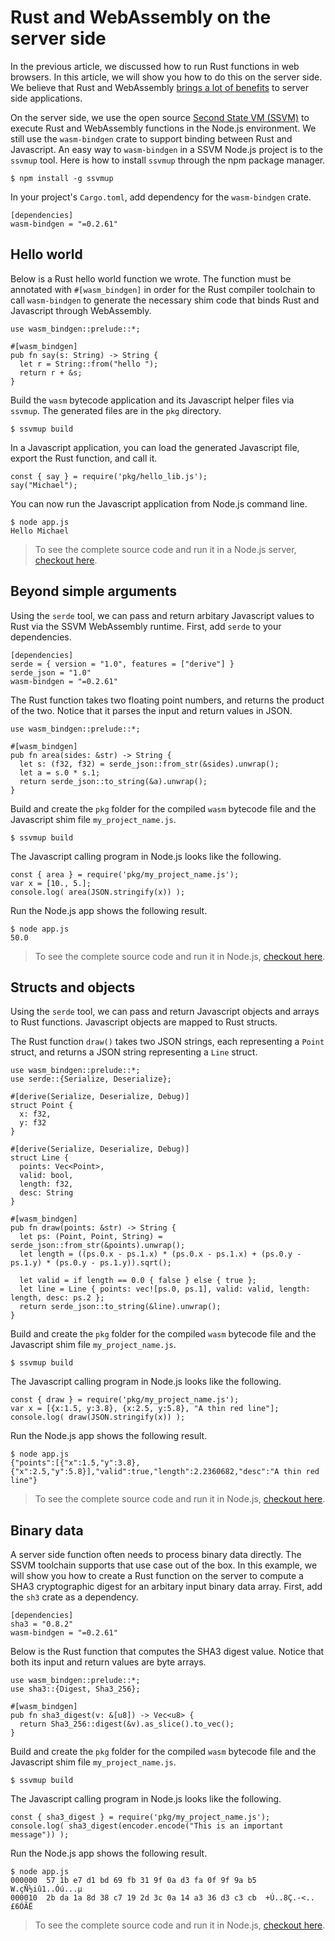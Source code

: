 # Rust and WebAssembly on the server side

In the previous article, we discussed how to run Rust functions in web browsers.
In this article, we will show you how to do this on the server side.
We believe that Rust and WebAssembly [brings a lot of benefits](https://cloud.secondstate.io/server-side-webassembly/why) to server side
applications.

On the server side, we use the open source [Second State VM (SSVM)](https://github.com/second-state/SSVM) to execute
Rust and WebAssembly functions in the Node.js environment. We still use
the `wasm-bindgen` crate to support binding between Rust and
Javascript. An easy way to `wasm-bindgen` in a SSVM Node.js project is to the 
`ssvmup` tool. Here is how to install `ssvmup` through the npm package manager.

```
$ npm install -g ssvmup
```

In your project's `Cargo.toml`, add dependency for the `wasm-bindgen` crate.

```
[dependencies]
wasm-bindgen = "=0.2.61"
```

## Hello world

Below is a Rust hello world function we wrote. The function must be annotated with `#[wasm_bindgen]` in order for the Rust compiler toolchain to call `wasm-bindgen` to generate the necessary shim code that binds Rust and Javascript through WebAssembly.

```
use wasm_bindgen::prelude::*;

#[wasm_bindgen]
pub fn say(s: String) -> String {
  let r = String::from("hello ");
  return r + &s;
}
```

Build the `wasm` bytecode application and its Javascript helper files via `ssvmup`.
The generated files are in the `pkg` directory.

```
$ ssvmup build
```

In a Javascript application, you can load the generated Javascript file, export the Rust function, and call it.

```
const { say } = require('pkg/hello_lib.js');
say("Michael");
```

You can now run the Javascript application from Node.js command line.

```
$ node app.js
Hello Michael
```

> To see the complete source code and run it in a Node.js server, [checkout here](https://github.com/second-state/wasm-learning/tree/master/nodejs/hello).

## Beyond simple arguments

Using the `serde` tool, we can pass and return arbitary Javascript values to Rust via the SSVM WebAssembly runtime. First, add `serde` to your dependencies.

```
[dependencies]
serde = { version = "1.0", features = ["derive"] }
serde_json = "1.0"
wasm-bindgen = "=0.2.61"
```

The Rust function takes two floating point numbers, and returns the product of
the two. Notice that it parses the input and return values in JSON.

```
use wasm_bindgen::prelude::*;

#[wasm_bindgen]
pub fn area(sides: &str) -> String {
  let s: (f32, f32) = serde_json::from_str(&sides).unwrap();
  let a = s.0 * s.1;
  return serde_json::to_string(&a).unwrap();
}
```

Build and create the `pkg` folder for the compiled `wasm` bytecode file and the Javascript shim file `my_project_name.js`.

```
$ ssvmup build
```

The Javascript calling program in Node.js looks like the following.

```
const { area } = require('pkg/my_project_name.js');
var x = [10., 5.];
console.log( area(JSON.stringify(x)) );
```

Run the Node.js app shows the following result.

```
$ node app.js
50.0
```

> To see the complete source code and run it in Node.js, [checkout here](https://github.com/second-state/wasm-learning/tree/master/nodejs/json_io).

## Structs and objects

Using the `serde` tool, we can pass and return Javascript objects and arrays to Rust functions. Javascript objects are mapped to Rust structs.

The Rust function `draw()` takes two JSON strings, each representing a `Point` struct, and returns a JSON string representing a `Line` struct.

```
use wasm_bindgen::prelude::*;
use serde::{Serialize, Deserialize};

#[derive(Serialize, Deserialize, Debug)]
struct Point {
  x: f32,
  y: f32
}

#[derive(Serialize, Deserialize, Debug)]
struct Line {
  points: Vec<Point>,
  valid: bool,
  length: f32,
  desc: String
}

#[wasm_bindgen]
pub fn draw(points: &str) -> String {
  let ps: (Point, Point, String) = serde_json::from_str(&points).unwrap();
  let length = ((ps.0.x - ps.1.x) * (ps.0.x - ps.1.x) + (ps.0.y - ps.1.y) * (ps.0.y - ps.1.y)).sqrt();

  let valid = if length == 0.0 { false } else { true };
  let line = Line { points: vec![ps.0, ps.1], valid: valid, length: length, desc: ps.2 };
  return serde_json::to_string(&line).unwrap();
}
```

Build and create the `pkg` folder for the compiled `wasm` bytecode file and the Javascript shim file `my_project_name.js`.

```
$ ssvmup build
```

The Javascript calling program in Node.js looks like the following.

```
const { draw } = require('pkg/my_project_name.js');
var x = [{x:1.5, y:3.8}, {x:2.5, y:5.8}, "A thin red line"];
console.log( draw(JSON.stringify(x)) );
```

Run the Node.js app shows the following result.

```
$ node app.js
{"points":[{"x":1.5,"y":3.8},{"x":2.5,"y":5.8}],"valid":true,"length":2.2360682,"desc":"A thin red line"}
```

> To see the complete source code and run it in Node.js, [checkout here](https://github.com/second-state/wasm-learning/tree/master/nodejs/json_io).

## Binary data

A server side function often needs to process binary data directly. The SSVM
toolchain supports that use case out of the box.
In this example, we will show you how to create a Rust function on the server
to compute a SHA3 cryptographic digest for an arbitary input binary data array. First, add 
the `sh3` crate as a dependency.

```
[dependencies]
sha3 = "0.8.2"
wasm-bindgen = "=0.2.61"
```

Below is the Rust function that computes the SHA3 digest value. Notice that both
its input and return values are byte arrays.

```
use wasm_bindgen::prelude::*;
use sha3::{Digest, Sha3_256};

#[wasm_bindgen]
pub fn sha3_digest(v: &[u8]) -> Vec<u8> {
  return Sha3_256::digest(&v).as_slice().to_vec();
}
```

Build and create the `pkg` folder for the compiled `wasm` bytecode file and the Javascript shim file `my_project_name.js`.

```
$ ssvmup build
```

The Javascript calling program in Node.js looks like the following.

```
const { sha3_digest } = require('pkg/my_project_name.js');
console.log( sha3_digest(encoder.encode("This is an important message")) );
```

Run the Node.js app shows the following result.

```
$ node app.js
000000  57 1b e7 d1 bd 69 fb 31 9f 0a d3 fa 0f 9f 9a b5  W.çÑ½iû1..Óú...µ
000010  2b da 1a 8d 38 c7 19 2d 3c 0a 14 a3 36 d3 c3 cb  +Ú..8Ç.-<..£6ÓÃË
```

> To see the complete source code and run it in Node.js, [checkout here](https://github.com/second-state/wasm-learning/tree/master/nodejs/functions).
